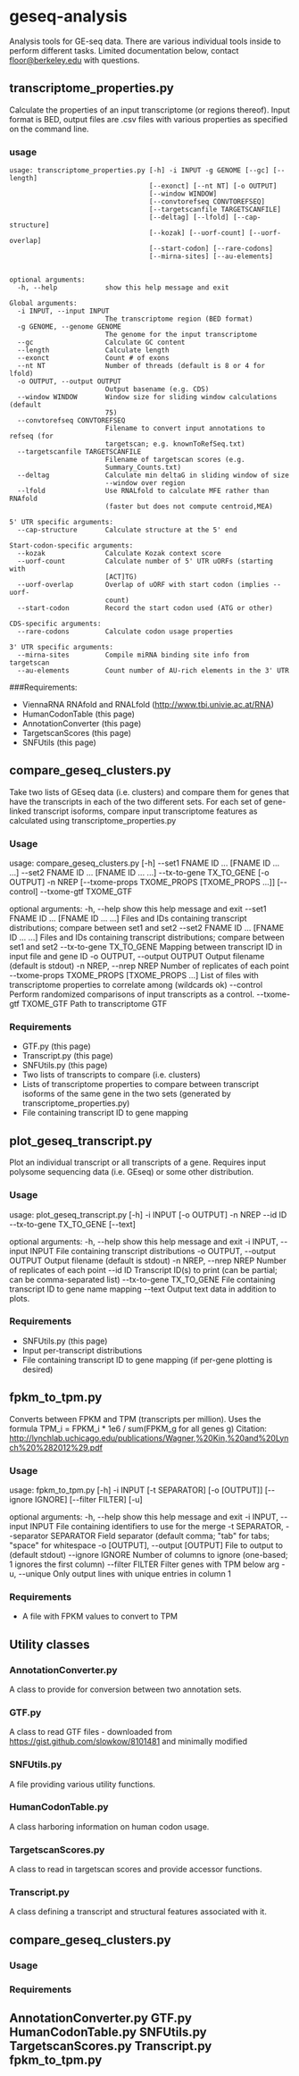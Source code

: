 # geseq-analysis
Analysis tools for GE-seq data.  There are various individual tools inside to perform different tasks.  Limited documentation below, contact floor@berkeley.edu with questions. 


## transcriptome_properties.py 

Calculate the properties of an input transcriptome (or regions thereof). Input format is BED, output files are .csv files with various properties as specified on the command line.

### usage
```
usage: transcriptome_properties.py [-h] -i INPUT -g GENOME [--gc] [--length]
                                   [--exonct] [--nt NT] [-o OUTPUT]
                                   [--window WINDOW]
                                   [--convtorefseq CONVTOREFSEQ]
                                   [--targetscanfile TARGETSCANFILE]
                                   [--deltag] [--lfold] [--cap-structure]
                                   [--kozak] [--uorf-count] [--uorf-overlap]
                                   [--start-codon] [--rare-codons]
                                   [--mirna-sites] [--au-elements]


optional arguments:
  -h, --help            show this help message and exit

Global arguments:
  -i INPUT, --input INPUT
                        The transcriptome region (BED format)
  -g GENOME, --genome GENOME
                        The genome for the input transcriptome
  --gc                  Calculate GC content
  --length              Calculate length
  --exonct              Count # of exons
  --nt NT               Number of threads (default is 8 or 4 for lfold)
  -o OUTPUT, --output OUTPUT
                        Output basename (e.g. CDS)
  --window WINDOW       Window size for sliding window calculations (default
                        75)
  --convtorefseq CONVTOREFSEQ
                        Filename to convert input annotations to refseq (for
                        targetscan; e.g. knownToRefSeq.txt)
  --targetscanfile TARGETSCANFILE
                        Filename of targetscan scores (e.g.
                        Summary_Counts.txt)
  --deltag              Calculate min deltaG in sliding window of size
                        --window over region
  --lfold               Use RNALfold to calculate MFE rather than RNAfold
                        (faster but does not compute centroid,MEA)

5' UTR specific arguments:
  --cap-structure       Calculate structure at the 5' end

Start-codon-specific arguments:
  --kozak               Calculate Kozak context score
  --uorf-count          Calculate number of 5' UTR uORFs (starting with
                        [ACT]TG)
  --uorf-overlap        Overlap of uORF with start codon (implies --uorf-
                        count)
  --start-codon         Record the start codon used (ATG or other)

CDS-specific arguments:
  --rare-codons         Calculate codon usage properties

3' UTR specific arguments:
  --mirna-sites         Compile miRNA binding site info from targetscan
  --au-elements         Count number of AU-rich elements in the 3' UTR
```

###Requirements: 
* ViennaRNA RNAfold and RNALfold (http://www.tbi.univie.ac.at/RNA)
* HumanCodonTable (this page)
* AnnotationConverter (this page)
* TargetscanScores (this page) 
* SNFUtils (this page) 

## compare_geseq_clusters.py 

Take two lists of GEseq data (i.e. clusters) and compare them for genes that have the transcripts in each of the two different sets.  For each set of gene-linked transcript isoforms, compare input transcriptome features as calculated using transcriptome_properties.py 

### Usage

usage: compare_geseq_clusters.py [-h] --set1 FNAME ID ... [FNAME ID ... ...]
                                 --set2 FNAME ID ... [FNAME ID ... ...]
                                 --tx-to-gene TX_TO_GENE [-o OUTPUT] -n NREP
                                 [--txome-props TXOME_PROPS [TXOME_PROPS ...]]
                                 [--control] --txome-gtf TXOME_GTF

optional arguments:
  -h, --help            show this help message and exit
  --set1 FNAME ID ... [FNAME ID ... ...]
                        Files and IDs containing transcript distributions;
                        compare between set1 and set2
  --set2 FNAME ID ... [FNAME ID ... ...]
                        Files and IDs containing transcript distributions;
                        compare between set1 and set2
  --tx-to-gene TX_TO_GENE
                        Mapping between transcript ID in input file and gene
                        ID
  -o OUTPUT, --output OUTPUT
                        Output filename (default is stdout)
  -n NREP, --nrep NREP  Number of replicates of each point
  --txome-props TXOME_PROPS [TXOME_PROPS ...]
                        List of files with transcriptome properties to
                        correlate among (wildcards ok)
  --control             Perform randomized comparisons of input transcripts as
                        a control.
  --txome-gtf TXOME_GTF
                        Path to transcriptome GTF

### Requirements

* GTF.py (this page)
* Transcript.py (this page)
* SNFUtils.py (this page) 
* Two lists of transcripts to compare (i.e. clusters) 
* Lists of transcriptome properties to compare between transcript isoforms of the same gene in the two sets (generated by transcriptome_properties.py) 
* File containing transcript ID to gene mapping

## plot_geseq_transcript.py 

Plot an individual transcript or all transcripts of a gene.  Requires input polysome sequencing data (i.e. GEseq) or some other distribution. 

### Usage

usage: plot_geseq_transcript.py [-h] -i INPUT [-o OUTPUT] -n NREP --id ID
                                --tx-to-gene TX_TO_GENE [--text]

optional arguments:
  -h, --help            show this help message and exit
  -i INPUT, --input INPUT
                        File containing transcript distributions
  -o OUTPUT, --output OUTPUT
                        Output filename (default is stdout)
  -n NREP, --nrep NREP  Number of replicates of each point
  --id ID               Transcript ID(s) to print (can be partial; can be
                        comma-separated list)
  --tx-to-gene TX_TO_GENE
                        File containing transcript ID to gene name mapping
  --text                Output text data in addition to plots.

### Requirements

* SNFUtils.py (this page) 
* Input per-transcript distributions
* File containing transcript ID to gene mapping (if per-gene plotting is desired) 
  
## fpkm_to_tpm.py

Converts between FPKM and TPM (transcripts per million).  Uses the formula TPM_i = FPKM_i * 1e6 / sum(FPKM_g for all genes g)
Citation: http://lynchlab.uchicago.edu/publications/Wagner,%20Kin,%20and%20Lynch%20%282012%29.pdf

### Usage

usage: fpkm_to_tpm.py [-h] -i INPUT [-t SEPARATOR] [-o [OUTPUT]]
                      [--ignore IGNORE] [--filter FILTER] [-u]

optional arguments:
  -h, --help            show this help message and exit
  -i INPUT, --input INPUT
                        File containing identifiers to use for the merge
  -t SEPARATOR, --separator SEPARATOR
                        Field separator (default comma; "tab" for tabs;
                        "space" for whitespace
  -o [OUTPUT], --output [OUTPUT]
                        File to output to (default stdout)
  --ignore IGNORE       Number of columns to ignore (one-based; 1 ignores the
                        first column)
  --filter FILTER       Filter genes with TPM below arg
  -u, --unique          Only output lines with unique entries in column 1

### Requirements 
* A file with FPKM values to convert to TPM 

## Utility classes

### AnnotationConverter.py 

A class to provide for conversion between two annotation sets. 

### GTF.py 

A class to read GTF files - downloaded from https://gist.github.com/slowkow/8101481 and minimally modified 

### SNFUtils.py

A file providing various utility functions.

### HumanCodonTable.py

A class harboring information on human codon usage.

### TargetscanScores.py

A class to read in targetscan scores and provide accessor functions. 

### Transcript.py

A class defining a transcript and structural features associated with it. 

## compare_geseq_clusters.py 

### Usage

### Requirements

## AnnotationConverter.py  GTF.py  HumanCodonTable.py   SNFUtils.py  TargetscanScores.py  Transcript.py  fpkm_to_tpm.py 


